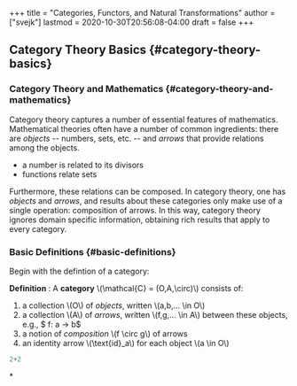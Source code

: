 +++
title = "Categories, Functors, and Natural Transformations"
author = ["svejk"]
lastmod = 2020-10-30T20:56:08-04:00
draft = false
+++

## Category Theory Basics {#category-theory-basics}


### Category Theory and Mathematics {#category-theory-and-mathematics}

Category theory captures a number of essential features of mathematics. Mathematical theories often have a number of common ingredients: there are _objects_ -- numbers, sets, etc. -- and _arrows_ that provide relations among the objects.

-   a number is related to its divisors
-   functions relate sets

Furthermore, these relations can be composed.  In category theory, one has _objects_ and _arrows_, and results about these categories only make use of a single operation: composition of arrows. In this way, category theory ignores domain specific information, obtaining rich results that apply to every category.


### Basic Definitions {#basic-definitions}

Begin with the defintion of a category:

**Definition**  : A **category** \\(\mathcal{C} = (O,A,\circ)\\) consists of:

1.  a collection \\(O\\) of _objects_, written \\(a,b,... \in O\\)
2.  a collection \\(A\\) of _arrows_, written \\(f,g,... \in A\\) between these objects, e.g., $ f: a &rarr; b$
3.  a notion of _composition_ \\(f \circ g\\) of arrows
4.  an identity arrow \\(\text{id}\_a\\) for each object \\(a \in O\\)

<!--listend-->

```haskell
2+2
```

\*
